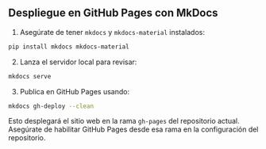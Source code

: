## Despliegue en GitHub Pages con MkDocs

1. Asegúrate de tener `mkdocs` y `mkdocs-material` instalados:

```bash
pip install mkdocs mkdocs-material
```

2. Lanza el servidor local para revisar:

```bash
mkdocs serve
```

3. Publica en GitHub Pages usando:

```bash
mkdocs gh-deploy --clean
```

Esto desplegará el sitio web en la rama `gh-pages` del repositorio actual. Asegúrate de habilitar GitHub Pages desde esa rama en la configuración del repositorio.
